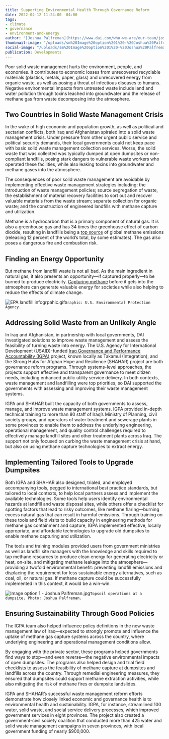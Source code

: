```yaml
---
title: Supporting Environmental Health Through Governance Reform
date: 2022-04-12 11:24:00 -04:00
tags:
- climate
- governance
- environment-and-energy
author: "[Joshua Palfreman](https://www.dai.com/who-we-are/our-team/joshua-palfreman)"
thumbnail-image: "/uploads/sm%20Image%20option%201%20-%20Joshua%20Palfreman.jpg"
social-image: "/uploads/sm%20Image%20option%201%20-%20Joshua%20Palfreman.jpg"
publication: Developments
---
```


Poor solid waste management hurts the environment, people, and economies. It contributes to economic losses from unrecovered recyclable materials (plastics, metals, paper, glass) and unrecovered energy from organic waste, as well as posing a threat of infectious diseases to humans. Negative environmental impacts from untreated waste include land and water pollution through toxins leached into groundwater and the release of methane gas from waste decomposing into the atmosphere. 

## Two Countries in Solid Waste Management Crisis 

In the wake of high economic and population growth, as well as political and sectarian conflicts, both Iraq and Afghanistan spiraled into a solid waste management crisis. Under pressure from other urgent public service and political security demands, their local governments could not keep pace with basic solid waste management collection services. Worse, the solid waste that was collected was typically dumped at open dumpsites or non-compliant landfills, posing stark dangers to vulnerable waste workers who operated these facilities, while also leaking toxins into groundwater and methane gases into the atmosphere.

The consequences of poor solid waste management are avoidable by implementing effective waste management strategies including: the introduction of waste management policies; source segregation of waste, the establishment of material recovery facilities to sort out and recover valuable materials from the waste stream; separate collection for organic waste; and the construction of engineered landfills with methane capture and utilization. 

Methane is a hydrocarbon that is a primary component of natural gas. It is also a greenhouse gas and has 34 times the greenhouse effect of carbon dioxide, resulting in landfills being a [top source](https://www.globalmethane.org/documents/landfill_fs_eng.pdf) of global methane emissions (releasing 12 percent of the world’s total, by some estimates). The gas also poses a dangerous fire and combustion risk. 

## Finding an Energy Opportunity 

But methane from landfill waste is not all bad. As the main ingredient in natural gas, it also presents an opportunity—if captured properly—to be burned to produce electricity. [Capturing methane](https://archive.epa.gov/climatechange/kids/solutions/technologies/methane.html#:~:text=Methane%20is%20a%20very%20powerful,buildings%2C%20or%20power%20garbage%20trucks.) before it gets into the atmosphere can generate valuable energy for societies while also helping to reduce the effects of climate change. 

![EPA landfill infogrpahic.gif](/uploads/EPA%20landfill%20infogrpahic.gif)`Graphic: U.S. Environmental Protection Agency.`

## Addressing Solid Waste from an Unlikely Angle 

In Iraq and Afghanistan, in partnership with local governments, DAI investigated solutions to improve waste management and assess the feasibility of turning waste into energy. The U.S. Agency for International Development (USAID)-funded [Iraq Governance and Performance Accountability (IGPA)](https://www.dai.com/our-work/projects/iraq-governance-and-performance-accountability-project) project, known locally as Takamul (Integration), and the Strong Hubs for Afghan Hope and Resilience (SHAHAR) project are both governance reform programs. Through systems-level approaches, the projects support effective and transparent governance to meet citizen needs, including enhanced public utility service delivery. In both contexts, waste management and landfilling were top priorities, so DAI supported the governments with assessing and improving their waste management systems.   

IGPA and SHAHAR built the capacity of both governments to assess, manage, and improve waste management systems. IGPA provided in-depth technical training to more than 80 staff of Iraq’s Ministry of Planning, civil society groups, and operators of water treatment and sewerage plants in some provinces to enable them to address the underlying engineering, operational management, and quality control challenges required to effectively manage landfill sites and other treatment plants across Iraq. The support not only focused on curbing the waste management crisis at hand, but also on using methane capture technologies to extract energy.

## Implementing Tailored Tools to Upgrade Dumpsites

Both IGPA and SHAHAR also designed, trialed, and employed accompanying tools, pegged to international best practice standards, but tailored to local contexts, to help local partners assess and implement the available technologies. Some tools help users identify environmental hazards at landfill and waste disposal sites, while others offer a checklist for spotting factors that lead to risky outcomes, like methane flaring—burning excess natural gas that can result in harmful emissions. Through training on these tools and field visits to build capacity in engineering methods for methane gas containment and capture, IGPA implemented effective, locally appropriate, and affordable technologies to upgrade old dumpsites to enable methane capturing and utilization.

The tools and training modules provided users from government ministries as well as landfill site managers with the knowledge and skills required to tap methane resources to produce clean energy for generating electricity or heat, on-site, and mitigating methane leakage into the atmosphere—providing a twofold environmental benefit: preventing landfill emissions and displacing the requirement for less sustainable energy alternatives, such as coal, oil, or natural gas. If methane capture could be successfully implemented in this context, it would be a win-win.

![Image option 1 - Joshua Palfreman.jpg](/uploads/Image%20option%201%20-%20Joshua%20Palfreman.jpg)`Topsoil operations at a dumpsite. Photo: Joshua Palfreman.`

## Ensuring Sustainability Through Good Policies

The IGPA team also helped influence policy definitions in the new waste management law of Iraq—expected to strongly promote and influence the uptake of methane gas capture systems across the country, where underlying engineering and operational management conditions allow. 
 
By engaging with the private sector, these programs helped governments find ways to stop—and even reverse—the negative environmental impacts of open dumpsites. The programs also helped design and trial field checklists to assess the feasibility of methane capture at dumpsites and landfills across the country. Through remedial engineering measures, they ensured that dumpsites could support methane extraction activities, while also mitigating the risk of methane fires or dumpsite landslides. 

IGPA and SHAHAR’s successful waste management reform efforts demonstrate how closely linked economic and governance health is to environmental health and sustainability. IGPA, for instance, streamlined 100 water, solid waste, and social service delivery processes, which improved government services in eight provinces. The project also created a government-civil society coalition that conducted more than 425 water and solid waste management campaigns in seven provinces, with local government funding of nearly $900,000. 